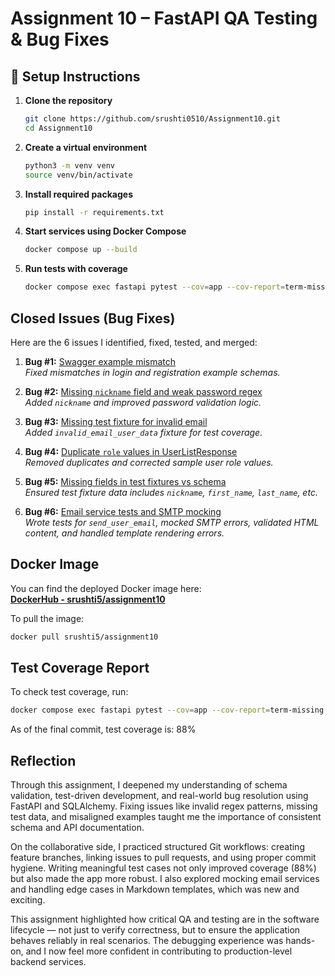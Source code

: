 # Assignment 10 – FastAPI QA Testing & Bug Fixes

## 🔧 Setup Instructions

1. **Clone the repository**
   ```bash
   git clone https://github.com/srushti0510/Assignment10.git
   cd Assignment10
   ```

2. **Create a virtual environment**
   ```bash
   python3 -m venv venv
   source venv/bin/activate
   ```

3. **Install required packages**
   ```bash
   pip install -r requirements.txt
   ```

4. **Start services using Docker Compose**
   ```bash
   docker compose up --build
   ```

5. **Run tests with coverage**
   ```bash
   docker compose exec fastapi pytest --cov=app --cov-report=term-missing
   ```

## Closed Issues (Bug Fixes)

Here are the 6 issues I identified, fixed, tested, and merged:

1. **Bug #1:** [Swagger example mismatch](https://github.com/srushti0510/Assignment10/issues/1)  
   *Fixed mismatches in login and registration example schemas.*

2. **Bug #2:** [Missing `nickname` field and weak password regex](https://github.com/srushti0510/Assignment10/issues/2)  
   *Added `nickname` and improved password validation logic.*

3. **Bug #3:** [Missing test fixture for invalid email](https://github.com/srushti0510/Assignment10/issues/3)  
   *Added `invalid_email_user_data` fixture for test coverage.*

4. **Bug #4:** [Duplicate `role` values in UserListResponse](https://github.com/srushti0510/Assignment10/issues/4)  
   *Removed duplicates and corrected sample user role values.*

5. **Bug #5:** [Missing fields in test fixtures vs schema](https://github.com/srushti0510/Assignment10/issues/5)  
   *Ensured test fixture data includes `nickname`, `first_name`, `last_name`, etc.*

6. **Bug #6:** [Email service tests and SMTP mocking](https://github.com/srushti0510/Assignment10/issues/6)  
   *Wrote tests for `send_user_email`, mocked SMTP errors, validated HTML content, and handled template rendering errors.*

## Docker Image

You can find the deployed Docker image here:  
 **[DockerHub - srushti5/assignment10](https://hub.docker.com/r/srushti5/assignment10)**

To pull the image:
```bash
docker pull srushti5/assignment10
```

## Test Coverage Report

To check test coverage, run:

```bash
docker compose exec fastapi pytest --cov=app --cov-report=term-missing
```
As of the final commit, test coverage is: 88%


## Reflection

Through this assignment, I deepened my understanding of schema validation, test-driven development, and real-world bug resolution using FastAPI and SQLAlchemy. Fixing issues like invalid regex patterns, missing test data, and misaligned examples taught me the importance of consistent schema and API documentation.

On the collaborative side, I practiced structured Git workflows: creating feature branches, linking issues to pull requests, and using proper commit hygiene. Writing meaningful test cases not only improved coverage (88%) but also made the app more robust. I also explored mocking email services and handling edge cases in Markdown templates, which was new and exciting.

This assignment highlighted how critical QA and testing are in the software lifecycle — not just to verify correctness, but to ensure the application behaves reliably in real scenarios. The debugging experience was hands-on, and I now feel more confident in contributing to production-level backend services.